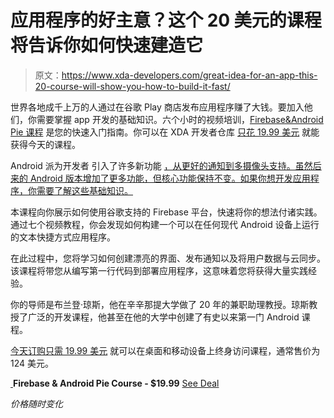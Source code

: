 # 应用程序的好主意？这个 20 美元的课程将告诉你如何快速建造它

> 原文：<https://www.xda-developers.com/great-idea-for-an-app-this-20-course-will-show-you-how-to-build-it-fast/>

世界各地成千上万的人通过在谷歌 Play 商店发布应用程序赚了大钱。要加入他们，你需要掌握 app 开发的基础知识。六个小时的视频培训，[Firebase&Android Pie 课程](https://depot.xda-developers.com/sales/firebase-and-android-pie?utm_source=xda-developers.com&utm_medium=referral&utm_campaign=firebase-and-android-pie&utm_term=scsf-482790&utm_content=a0x1P000004eoffQAA&scsonar=1) 是您的快速入门指南。你可以在 XDA 开发者仓库 [只花 19.99 美元](https://depot.xda-developers.com/sales/firebase-and-android-pie?utm_source=xda-developers.com&utm_medium=referral&utm_campaign=firebase-and-android-pie&utm_term=scsf-482790&utm_content=a0x1P000004eoffQAA&scsonar=1) 就能获得今天的课程。

Android 派为开发者 引入了许多新功能 [，从更好的通知到多摄像头支持。虽然后来的 Android 版本增加了更多功能，但核心功能保持不变。如果你想开发应用程序，你需要了解这些基础知识。](https://www.xda-developers.com/want-to-become-an-app-developer-here-are-the-best-android-coding-courses-on-sale-today/)

本课程向你展示如何使用谷歌支持的 Firebase 平台，快速将你的想法付诸实践。通过七个视频教程，你会发现如何构建一个可以在任何现代 Android 设备上运行的文本快捷方式应用程序。

在此过程中，您将学习如何创建漂亮的界面、发布通知以及将用户数据与云同步。该课程将带您从编写第一行代码到部署应用程序，这意味着您将获得大量实践经验。

你的导师是布兰登·琼斯，他在辛辛那提大学做了 20 年的兼职助理教授。琼斯教授了广泛的开发课程，他甚至在他的大学中创建了有史以来第一门 Android 课程。

[今天订购只需 19.99 美元](https://depot.xda-developers.com/sales/firebase-and-android-pie?utm_source=xda-developers.com&utm_medium=referral&utm_campaign=firebase-and-android-pie&utm_term=scsf-482790&utm_content=a0x1P000004eoffQAA&scsonar=1) 就可以在桌面和移动设备上终身访问课程，通常售价为 124 美元。

[ ](https://depot.xda-developers.com/sales/firebase-and-android-pie?utm_source=xda-developers.com&utm_medium=referral-cta&utm_campaign=firebase-and-android-pie&utm_term=scsf-482790&utm_content=a0x1P000004eoffQAA&scsonar=1)**Firebase & Android Pie Course - $19.99** [See Deal](https://depot.xda-developers.com/sales/firebase-and-android-pie?utm_source=xda-developers.com&utm_medium=referral-cta&utm_campaign=firebase-and-android-pie&utm_term=scsf-482790&utm_content=a0x1P000004eoffQAA&scsonar=1)

*价格随时变化*